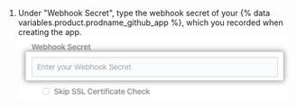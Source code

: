 1. Under "Webhook Secret", type the webhook secret of your {% data variables.product.prodname_github_app %}, which you recorded when creating the app. ![Webhook secret field](/assets/images/help/insights/webhook-secret.png)
